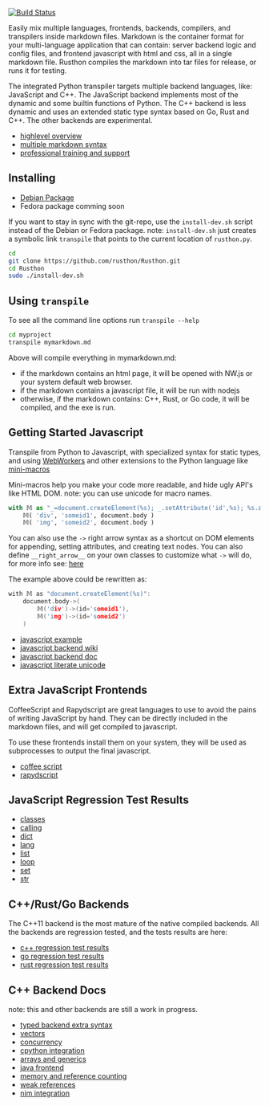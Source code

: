 [![Build Status](https://travis-ci.org/rusthon/Rusthon.svg)](https://travis-ci.org/rusthon/Rusthon)

Easily mix multiple languages, frontends, backends, compilers, and transpilers inside markdown files.
Markdown is the container format for your multi-language application that can contain: server backend logic and config files,
and frontend javascript with html and css, all in a single markdown file.
Rusthon compiles the markdown into tar files for release, or runs it for testing.

The integrated Python transpiler targets multiple backend languages, like: JavaScript and C++.
The JavaScript backend implements most of the dynamic and some builtin functions of Python.
The C++ backend is less dynamic and uses an extended static type syntax based on Go, Rust and C++.
The other backends are experimental.

* [highlevel overview](http://rusthon-lang.blogspot.com/2015/06/rusthon-overview.html)
* [multiple markdown syntax](https://github.com/rusthon/Rusthon/wiki/Multiple-Markdowns)
* [professional training and support](http://rusthon-lang.blogspot.com/p/contract-me.html)

Installing
----------

* [Debian Package](https://github.com/rusthon/Rusthon/releases/download/0.9.9n/rusthon_0.9.2_all.deb)
* Fedora package comming soon

If you want to stay in sync with the git-repo, use the `install-dev.sh` script instead of the Debian or Fedora package. note: `install-dev.sh` just creates a symbolic link `transpile` that points to the current location of `rusthon.py`.


```bash
cd
git clone https://github.com/rusthon/Rusthon.git
cd Rusthon
sudo ./install-dev.sh
```


Using `transpile`
-----------------
To see all the command line options run `transpile --help`

```bash
cd myproject
transpile mymarkdown.md
```

Above will compile everything in mymarkdown.md:
* if the markdown contains an html page, it will be opened with NW.js or your system default web browser.
* if the markdown contains a javascript file, it will be run with nodejs
* otherwise, if the markdown contains: C++, Rust, or Go code, it will be compiled, and the exe is run.


Getting Started Javascript
-----------------

Transpile from Python to Javascript, with specialized syntax for static types, and using [WebWorkers](https://github.com/rusthon/Rusthon/wiki/WebWorker-Syntax) and other extensions to the Python language like [mini-macros](https://github.com/rusthon/Rusthon/wiki/Macro-Functions)

Mini-macros help you make your code more readable, and hide ugly API's like HTML DOM.
note: you can use unicode for macro names.
```python
with 𝕄 as "_=document.createElement(%s); _.setAttribute('id',%s); %s.appendChild(_)":
    𝕄( 'div', 'someid1', document.body )
    𝕄( 'img', 'someid2', document.body )

```

You can also use the `->` right arrow syntax as a shortcut on DOM elements for appending, setting attributes,
and creating text nodes.  You can also define `__right_arrow__` on your own classes to customize what `->` will do,
for more info see: [here](https://github.com/rusthon/Rusthon/wiki/JavaScript-DOM-Syntax)

The example above could be rewritten as:
```c++
with 𝕄 as "document.createElement(%s)":
    document.body->(
        𝕄('div')->(id='someid1'),
        𝕄('img')->(id='someid2')
    )

```

* [javascript example](https://github.com/rusthon/Rusthon/blob/master/examples/javascript_syntax.md)
* [javascript backend wiki](https://github.com/rusthon/Rusthon/wiki/JavaScript-Backend)
* [javascript backend doc](https://github.com/rusthon/Rusthon/blob/master/doc/pythonjs.md)
* [javascript literate unicode](https://github.com/rusthon/Rusthon/wiki/JavaScript-Unicode-Literate-Output)


Extra JavaScript Frontends
--------------------
CoffeeScript and Rapydscript are great languages to use to avoid the pains of writing JavaScript by hand.
They can be directly included in the markdown files, and will get compiled to javascript.

To use these frontends install them on your system, they will be used as subprocesses
to output the final javascript.
* [coffee script](https://github.com/rusthon/Rusthon/blob/master/examples/hello_coffee.md)
* [rapydscript](https://github.com/rusthon/Rusthon/blob/master/examples/hello_rapydscript.md)

JavaScript Regression Test Results
-----------------------------------
* [classes](https://github.com/rusthon/Rusthon/blob/master/regtests/regtest-report-js-class.md)
* [calling](https://github.com/rusthon/Rusthon/blob/master/regtests/regtest-report-js-calling.md)
* [dict](https://github.com/rusthon/Rusthon/blob/master/regtests/regtest-report-js-dict.md)
* [lang](https://github.com/rusthon/Rusthon/blob/master/regtests/regtest-report-js-lang.md)
* [list](https://github.com/rusthon/Rusthon/blob/master/regtests/regtest-report-js-list.md)
* [loop](https://github.com/rusthon/Rusthon/blob/master/regtests/regtest-report-js-loop.md)
* [set](https://github.com/rusthon/Rusthon/blob/master/regtests/regtest-report-js-set.md)
* [str](https://github.com/rusthon/Rusthon/blob/master/regtests/regtest-report-js-str.md)


C++/Rust/Go Backends
--------------------

The C++11 backend is the most mature of the native compiled backends.
All the backends are regression tested, and the tests results are here:

* [c++ regression test results](https://github.com/rusthon/Rusthon/blob/master/regtests/regtest-report-c%2B%2B.md)
* [go regression test results](https://github.com/rusthon/Rusthon/blob/master/regtests/regtest-report-go.md)
* [rust regression test results](https://github.com/rusthon/Rusthon/blob/master/regtests/regtest-report-rust.md)


C++ Backend Docs
-----------
note: this and other backends are still a work in progress.

* [typed backend extra syntax](https://github.com/rusthon/Rusthon/blob/master/doc/syntax.md)
* [vectors](https://github.com/rusthon/Rusthon/wiki/Lists-and-Arrays)
* [concurrency](https://github.com/rusthon/Rusthon/wiki/concurrency)
* [cpython integration](https://github.com/rusthon/Rusthon/wiki/CPython-Integration)
* [arrays and generics](https://github.com/rusthon/Rusthon/wiki/Array-Generics)
* [java frontend](https://github.com/rusthon/Rusthon/wiki/Java-Frontend)
* [memory and reference counting](https://github.com/rusthon/Rusthon/blob/master/doc/memory.md)
* [weak references](https://github.com/rusthon/Rusthon/wiki/Weak-References)
* [nim integration](https://github.com/rusthon/Rusthon/wiki/Nim-Integration)

